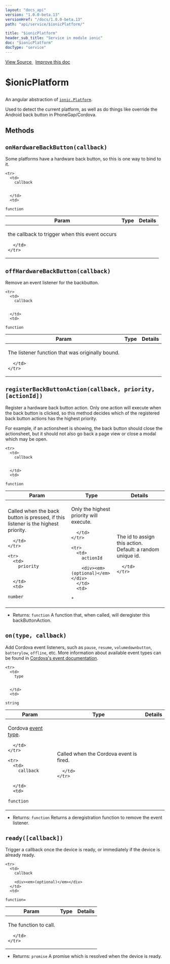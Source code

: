 ```yaml
---
layout: "docs_api"
version: "1.0.0-beta.13"
versionHref: "/docs/1.0.0-beta.13"
path: "api/service/$ionicPlatform/"

title: "$ionicPlatform"
header_sub_title: "Service in module ionic"
doc: "$ionicPlatform"
docType: "service"
---
```


<div class="improve-docs">
  <a href='http://github.com/driftyco/ionic/tree/1.x/js/angular/service/platform.js#L71'>
    View Source
  </a>
  &nbsp;
  <a href='http://github.com/driftyco/ionic/edit/master/js/angular/service/platform.js#L71'>
    Improve this doc
  </a>
</div>




<h1 class="api-title">

  $ionicPlatform



</h1>





An angular abstraction of <a href="/docs/api/utility/ionic.Platform/"><code>ionic.Platform</code></a>.

Used to detect the current platform, as well as do things like override the
Android back button in PhoneGap/Cordova.










  

  
## Methods

<div id="onHardwareBackButton"></div>
<h2>
  <code>onHardwareBackButton(callback)</code>

</h2>

Some platforms have a hardware back button, so this is one way to
bind to it.



<table class="table" style="margin:0;">
  <thead>
    <tr>
      <th>Param</th>
      <th>Type</th>
      <th>Details</th>
    </tr>
  </thead>
  <tbody>
    
    <tr>
      <td>
        callback
        
        
      </td>
      <td>
        
  <code>function</code>
      </td>
      <td>
        <p>the callback to trigger when this event occurs</p>

        
      </td>
    </tr>
    
  </tbody>
</table>









<div id="offHardwareBackButton"></div>
<h2>
  <code>offHardwareBackButton(callback)</code>

</h2>

Remove an event listener for the backbutton.



<table class="table" style="margin:0;">
  <thead>
    <tr>
      <th>Param</th>
      <th>Type</th>
      <th>Details</th>
    </tr>
  </thead>
  <tbody>
    
    <tr>
      <td>
        callback
        
        
      </td>
      <td>
        
  <code>function</code>
      </td>
      <td>
        <p>The listener function that was
originally bound.</p>

        
      </td>
    </tr>
    
  </tbody>
</table>









<div id="registerBackButtonAction"></div>
<h2>
  <code>registerBackButtonAction(callback, priority, [actionId])</code>

</h2>

Register a hardware back button action. Only one action will execute
when the back button is clicked, so this method decides which of
the registered back button actions has the highest priority.

For example, if an actionsheet is showing, the back button should
close the actionsheet, but it should not also go back a page view
or close a modal which may be open.



<table class="table" style="margin:0;">
  <thead>
    <tr>
      <th>Param</th>
      <th>Type</th>
      <th>Details</th>
    </tr>
  </thead>
  <tbody>
    
    <tr>
      <td>
        callback
        
        
      </td>
      <td>
        
  <code>function</code>
      </td>
      <td>
        <p>Called when the back button is pressed,
if this listener is the highest priority.</p>

        
      </td>
    </tr>
    
    <tr>
      <td>
        priority
        
        
      </td>
      <td>
        
  <code>number</code>
      </td>
      <td>
        <p>Only the highest priority will execute.</p>

        
      </td>
    </tr>
    
    <tr>
      <td>
        actionId
        
        <div><em>(optional)</em></div>
      </td>
      <td>
        
  <code>*</code>
      </td>
      <td>
        <p>The id to assign this action. Default: a
random unique id.</p>

        
      </td>
    </tr>
    
  </tbody>
</table>






* Returns: 
  <code>function</code> A function that, when called, will deregister
this backButtonAction.




<div id="on"></div>
<h2>
  <code>on(type, callback)</code>

</h2>

Add Cordova event listeners, such as `pause`, `resume`, `volumedownbutton`, `batterylow`,
`offline`, etc. More information about available event types can be found in
[Cordova's event documentation](https://cordova.apache.org/docs/en/edge/cordova_events_events.md.html#Events).



<table class="table" style="margin:0;">
  <thead>
    <tr>
      <th>Param</th>
      <th>Type</th>
      <th>Details</th>
    </tr>
  </thead>
  <tbody>
    
    <tr>
      <td>
        type
        
        
      </td>
      <td>
        
  <code>string</code>
      </td>
      <td>
        <p>Cordova <a href="https://cordova.apache.org/docs/en/edge/cordova_events_events.md.html#Events">event type</a>.</p>

        
      </td>
    </tr>
    
    <tr>
      <td>
        callback
        
        
      </td>
      <td>
        
  <code>function</code>
      </td>
      <td>
        <p>Called when the Cordova event is fired.</p>

        
      </td>
    </tr>
    
  </tbody>
</table>






* Returns: 
  <code>function</code> Returns a deregistration function to remove the event listener.




<div id="ready"></div>
<h2>
  <code>ready([callback])</code>

</h2>

Trigger a callback once the device is ready,
or immediately if the device is already ready.



<table class="table" style="margin:0;">
  <thead>
    <tr>
      <th>Param</th>
      <th>Type</th>
      <th>Details</th>
    </tr>
  </thead>
  <tbody>
    
    <tr>
      <td>
        callback
        
        <div><em>(optional)</em></div>
      </td>
      <td>
        
  <code>function=</code>
      </td>
      <td>
        <p>The function to call.</p>

        
      </td>
    </tr>
    
  </tbody>
</table>






* Returns: 
  <code>promise</code> A promise which is resolved when the device is ready.



  
  






